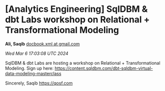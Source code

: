 









[Analytics Engineering] SqlDBM & dbt Labs workshop on Relational + Transformational Modeling
============================================================================================


**Ali, Saqib**
[docbook.xml at gmail.com](mailto:wranglers%40analyticsengineering.net?Subject=Re%3A%20%5BWranglers%5D%20SqlDBM%20%26%20dbt%20Labs%20workshop%20on%20Relational%20%2B%0A%20Transformational%20Modeling&In-Reply-To=%3CCABDm0O-u6iCpeJ4e%2B6A9ju6zAkigVtuM4dov4a%3D2MsECzzBeRA%40mail.gmail.com%3E "[Wranglers] SqlDBM & dbt Labs workshop on Relational + Transformational Modeling")   

*Wed Mar 6 17:03:08 UTC 2024*  
  

SqlDBM & dbt Labs are hosting a workshop on Relational + Transformational
Modeling. Sign up here:
<https://content.sqldbm.com/dbt-sqldbm-virtual-data-modeling-masterclass>

Sincerely,
Saqib
<https://qosf.com>
  
  

